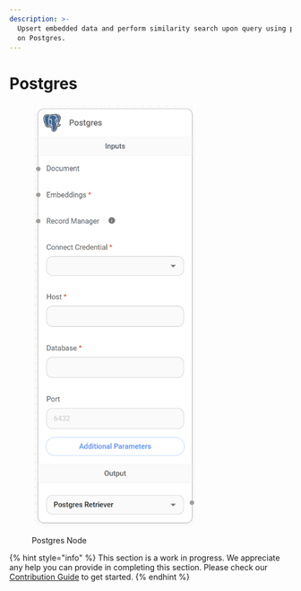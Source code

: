 ```yaml
---
description: >-
  Upsert embedded data and perform similarity search upon query using pgvector
  on Postgres.
---
```


# Postgres

<figure><img src="../../../.gitbook/assets/image (163).png" alt="" width="292"><figcaption><p>Postgres Node</p></figcaption></figure>

{% hint style="info" %}
This section is a work in progress. We appreciate any help you can provide in completing this section. Please check our [Contribution Guide](../../../CONTRIBUTING.md) to get started.
{% endhint %}
